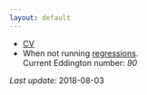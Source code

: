 ```yaml
---
layout: default
---
```


* [CV](https://github.com/CommonEconomist/cv/raw/master/cv_svw.pdf)
* When not running [regressions](https://www.strava.com/athletes/2135375).<br>
Current Eddington number: *90*




*Last update:* 2018-08-03
